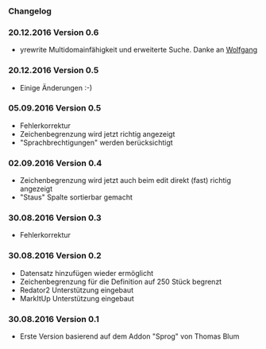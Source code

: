 
### Changelog ###

### 20.12.2016 Version 0.6 ###

- yrewrite Multidomainfähigkeit und erweiterte Suche. Danke an [Wolfgang](https://github.com/dtpop)


### 20.12.2016 Version 0.5 ###

- Einige Änderungen :-)

### 05.09.2016 Version 0.5 ###

- Fehlerkorrektur
- Zeichenbegrenzung wird jetzt richtig angezeigt
- "Sprachbrechtigungen" werden berücksichtigt

### 02.09.2016 Version 0.4 ###

- Zeichenbegrenzung wird jetzt auch beim edit direkt (fast) richtig angezeigt
- "Staus" Spalte sortierbar gemacht

### 30.08.2016 Version 0.3 ###

- Fehlerkorrektur

### 30.08.2016 Version 0.2 ###

- Datensatz hinzufügen wieder ermöglicht
- Zeichenbegrenzung für die Definition auf 250 Stück begrenzt
- Redator2 Unterstützung eingebaut
- MarkItUp Unterstützung eingebaut


### 30.08.2016 Version 0.1 ###

- Erste Version basierend auf dem Addon "Sprog" von Thomas Blum
